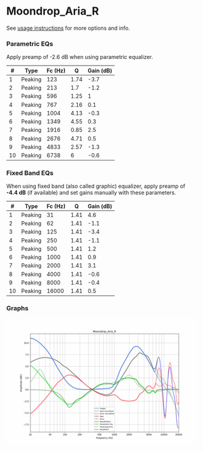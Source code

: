 # Moondrop_Aria_R
See [usage instructions](https://github.com/jaakkopasanen/AutoEq#usage) for more options and info.

### Parametric EQs
Apply preamp of -2.6 dB when using parametric equalizer.

|   # | Type    |   Fc (Hz) |    Q |   Gain (dB) |
|-----|---------|-----------|------|-------------|
|   1 | Peaking |       123 | 1.74 |        -3.7 |
|   2 | Peaking |       213 | 1.7  |        -1.2 |
|   3 | Peaking |       596 | 1.25 |         1   |
|   4 | Peaking |       767 | 2.16 |         0.1 |
|   5 | Peaking |      1004 | 4.13 |        -0.3 |
|   6 | Peaking |      1349 | 4.55 |         0.3 |
|   7 | Peaking |      1916 | 0.85 |         2.5 |
|   8 | Peaking |      2676 | 4.71 |         0.5 |
|   9 | Peaking |      4833 | 2.57 |        -1.3 |
|  10 | Peaking |      6738 | 6    |        -0.6 |

### Fixed Band EQs
When using fixed band (also called graphic) equalizer, apply preamp of **-4.4 dB** (if available) and set gains manually with these parameters.

|   # | Type    |   Fc (Hz) |    Q |   Gain (dB) |
|-----|---------|-----------|------|-------------|
|   1 | Peaking |        31 | 1.41 |         4.6 |
|   2 | Peaking |        62 | 1.41 |        -1.1 |
|   3 | Peaking |       125 | 1.41 |        -3.4 |
|   4 | Peaking |       250 | 1.41 |        -1.1 |
|   5 | Peaking |       500 | 1.41 |         1.2 |
|   6 | Peaking |      1000 | 1.41 |         0.9 |
|   7 | Peaking |      2000 | 1.41 |         3.1 |
|   8 | Peaking |      4000 | 1.41 |        -0.6 |
|   9 | Peaking |      8000 | 1.41 |        -0.4 |
|  10 | Peaking |     16000 | 1.41 |         0.5 |

### Graphs
![](./Moondrop_Aria_R.png)
